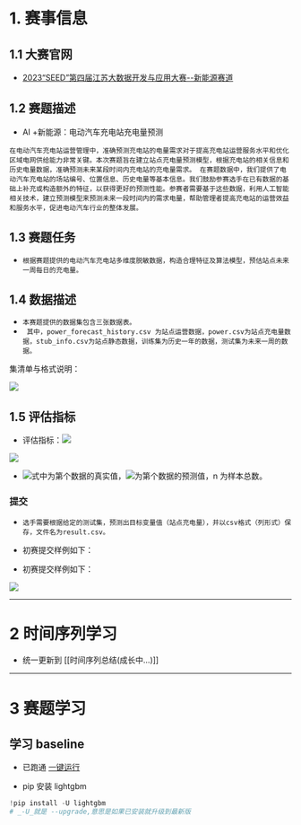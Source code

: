 # 1. 赛事信息

## 1.1 大赛官网

- [2023“SEED”第四届江苏大数据开发与应用大赛--新能源赛道](https://www.marsbigdata.com/competition/details?id=40144958741)

## 1.2 赛题描述

-  AI +新能源：电动汽车充电站充电量预测

`在电动汽车充电站运营管理中，准确预测充电站的电量需求对于提高充电站运营服务水平和优化区域电网供给能力非常关键。本次赛题旨在建立站点充电量预测模型，根据充电站的相关信息和历史电量数据，准确预测未来某段时间内充电站的充电量需求。 在赛题数据中，我们提供了电动汽车充电站的场站编号、位置信息、历史电量等基本信息。我们鼓励参赛选手在已有数据的基础上补充或构造额外的特征，以获得更好的预测性能。参赛者需要基于这些数据，利用人工智能相关技术，建立预测模型来预测未来一段时间内的需求电量，帮助管理者提高充电站的运营效益和服务水平，促进电动汽车行业的整体发展。`

## 1.3 赛题任务

-  `根据赛题提供的电动汽车充电站多维度脱敏数据，构造合理特征及算法模型，预估站点未来一周每日的充电量。`

## 1.4 数据描述

- `本赛题提供的数据集包含三张数据表。`
- ` 其中，power_forecast_history.csv 为站点运营数据，power.csv为站点充电量数据，stub_info.csv为站点静态数据，训练集为历史一年的数据，测试集为未来一周的数据。`

集清单与格式说明：

![](https://file.public.marsbigdata.com/2023/09/28/62dfR3wroe_f0osL.png)

## 1.5 评估指标

-  评估指标：![](https://file.public.marsbigdata.com/2023/09/28/5dxrlBwhywzdmY5n.png)

![](https://file.public.marsbigdata.com/2023/09/28/w067iymIh8upId22.png)

- ![](https://file.public.marsbigdata.com/2023/09/28/4lzjixV2X0s1RKZK.png)式中为第个数据的真实值，![](https://file.public.marsbigdata.com/2023/09/28/c0Mdu1uG_rYP8umy.png)为第个数据的预测值，n 为样本总数。


### 提交

-  `选手需要根据给定的测试集，预测出目标变量值（站点充电量），并以csv格式（列形式）保存，文件名为result.csv。`

-  初赛提交样例如下：
- 初赛提交样例如下：

![](https://file.public.marsbigdata.com/2023/09/28/HlXuJ03K2Xl9N2mF.png)



---

# 2 时间序列学习

-  统一更新到 [[时间序列总结(成长中...)]]

---

# 3 赛题学习

## 学习 baseline

- 已跑通 [ 一键运行](https://aistudio.baidu.com/projectdetail/6882171?sUid=2554132&shared=1&ts=1697254726362)

-  pip 安装 lightgbm

```python
!pip install -U lightgbm
# _-U_就是 --upgrade,意思是如果已安装就升级到最新版
```
